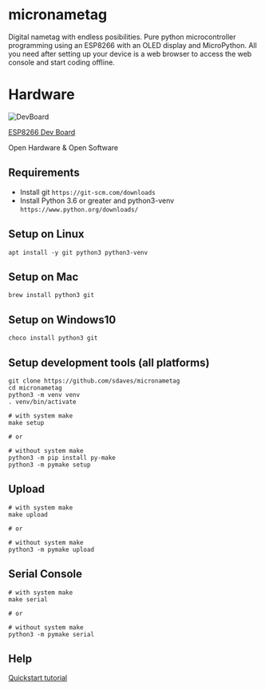 # micronametag

Digital nametag with endless posibilities. Pure python microcontroller programming using an ESP8266 with an OLED display and MicroPython. All you need after setting up your device is a web browser to access the web console and start coding offline.

# Hardware

![DevBoard](https://i.imgur.com/tBAKK0w.png)

[ESP8266 Dev Board](https://heltec.org/project/wifi-kit-8/)

Open Hardware & Open Software

## Requirements

- Install git `https://git-scm.com/downloads`
- Install Python 3.6 or greater and python3-venv `https://www.python.org/downloads/`

## Setup on Linux

    apt install -y git python3 python3-venv
    
## Setup on Mac

    brew install python3 git
    
## Setup on Windows10

    choco install python3 git

## Setup development tools (all platforms)

    git clone https://github.com/sdaves/micronametag
    cd micronametag
    python3 -m venv venv
    . venv/bin/activate
    
    # with system make
    make setup 
    
    # or
    
    # without system make
    python3 -m pip install py-make
    python3 -m pymake setup

## Upload

    # with system make
    make upload
    
    # or
    
    # without system make
    python3 -m pymake upload

## Serial Console

    # with system make
    make serial
    
    # or
    
    # without system make
    python3 -m pymake serial

## Help

[Quickstart tutorial](https://docs.micropython.org/en/latest/esp8266/quickref.html)
